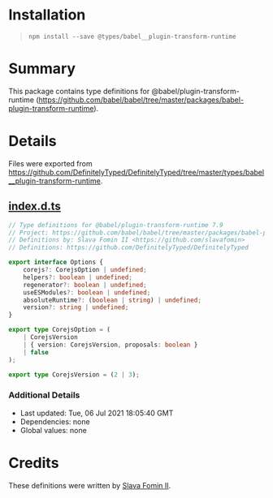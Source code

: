 # Installation
> `npm install --save @types/babel__plugin-transform-runtime`

# Summary
This package contains type definitions for @babel/plugin-transform-runtime (https://github.com/babel/babel/tree/master/packages/babel-plugin-transform-runtime).

# Details
Files were exported from https://github.com/DefinitelyTyped/DefinitelyTyped/tree/master/types/babel__plugin-transform-runtime.
## [index.d.ts](https://github.com/DefinitelyTyped/DefinitelyTyped/tree/master/types/babel__plugin-transform-runtime/index.d.ts)
````ts
// Type definitions for @babel/plugin-transform-runtime 7.9
// Project: https://github.com/babel/babel/tree/master/packages/babel-plugin-transform-runtime, https://babeljs.io/docs/en/babel-plugin-transform-runtime
// Definitions by: Slava Fomin II <https://github.com/slavafomin>
// Definitions: https://github.com/DefinitelyTyped/DefinitelyTyped

export interface Options {
    corejs?: CorejsOption | undefined;
    helpers?: boolean | undefined;
    regenerator?: boolean | undefined;
    useESModules?: boolean | undefined;
    absoluteRuntime?: (boolean | string) | undefined;
    version?: string | undefined;
}

export type CorejsOption = (
    | CorejsVersion
    | { version: CorejsVersion, proposals: boolean }
    | false
);

export type CorejsVersion = (2 | 3);

````

### Additional Details
 * Last updated: Tue, 06 Jul 2021 18:05:40 GMT
 * Dependencies: none
 * Global values: none

# Credits
These definitions were written by [Slava Fomin II](https://github.com/slavafomin).
